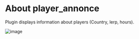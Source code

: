 # About player_annonce
Plugin displays information about players (Country, lerp, hours).

![image](https://github.com/TouchMe-Inc/l4d2_player_annonce/assets/89782512/df8c462a-bd91-404c-b529-c2a05a56c72e)
